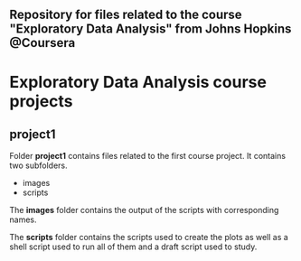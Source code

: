 Repository for files related to the course "Exploratory Data Analysis" from Johns Hopkins @Coursera
-----------

# Exploratory Data Analysis course projects 

## project1 
Folder **project1** contains files related to the first course project. 
It contains two subfolders.

- images
- scripts

The **images** folder contains the output of the scripts with corresponding names.

The **scripts** folder contains the scripts used to create the plots as well as a shell script used to run all of them and a draft script used to study.
